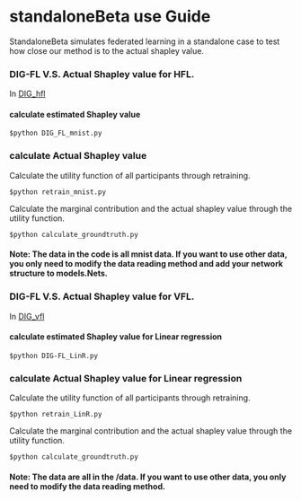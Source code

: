 
#                     **standaloneBeta use Guide**

StandaloneBeta simulates federated learning in a standalone case to test how close our method is to the actual shapley value.


### DIG-FL V.S. Actual Shapley value for HFL.

In [DIG_hfl](https://github.com/qmkakaxi/DIG_FL/tree/master/standaloneBeta/DIGFL_hfl)
#### calculate estimated Shapley value

 ```shell
 $python DIG_FL_mnist.py
 ```
 ### calculate Actual Shapley value
 
Calculate the utility function of all participants through retraining.
  ```shell
 $python retrain_mnist.py
 ```
 Calculate the marginal contribution and the actual shapley value through the utility function.
   ```shell
 $python calculate_groundtruth.py
 ```
 #### Note: The data in the code is all mnist data. If you want to use other data, you only need to modify the data reading method and add your network structure to models.Nets.

### DIG-FL V.S. Actual Shapley value for VFL.

In [DIG_vfl](https://github.com/qmkakaxi/DIG_FL/tree/master/standaloneBeta/DIGFL_vfl)
#### calculate estimated Shapley value for Linear regression

 ```shell
 $python DIG-FL_LinR.py
 ```
 ### calculate Actual Shapley value for Linear regression
 
Calculate the utility function of all participants through retraining.
  ```shell
 $python retrain_LinR.py
 ```
 Calculate the marginal contribution and the actual shapley value through the utility function.
   ```shell
 $python calculate_groundtruth.py
 ```
 #### Note: The data are all in the /data. If you want to use other data, you only need to modify the data reading method.

